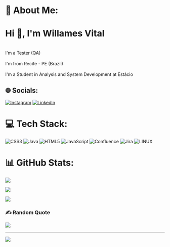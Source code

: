# 💫 About Me:
# Hi 👋, I'm Willames Vital<be>
<br> I'm a Tester (QA)</br>
<br> I'm from Recife - PE (Brazil)</br>
<br> I'm a Student in Analysis and System Development at Estácio</br>


## 🌐 Socials:
[![Instagram](https://img.shields.io/badge/Instagram-%23E4405F.svg?logo=Instagram&logoColor=white)](https://instagram.com/willames.vital) [![LinkedIn](https://img.shields.io/badge/LinkedIn-%230077B5.svg?logo=linkedin&logoColor=white)](https://linkedin.com/in/willames-vital-46805b247/) 

# 💻 Tech Stack:
![CSS3](https://img.shields.io/badge/css3-%231572B6.svg?style=for-the-badge&logo=css3&logoColor=white) ![Java](https://img.shields.io/badge/java-%23ED8B00.svg?style=for-the-badge&logo=java&logoColor=white) ![HTML5](https://img.shields.io/badge/html5-%23E34F26.svg?style=for-the-badge&logo=html5&logoColor=white) ![JavaScript](https://img.shields.io/badge/javascript-%23323330.svg?style=for-the-badge&logo=javascript&logoColor=%23F7DF1E) ![Confluence](https://img.shields.io/badge/confluence-%23172BF4.svg?style=for-the-badge&logo=confluence&logoColor=white) ![Jira](https://img.shields.io/badge/jira-%230A0FFF.svg?style=for-the-badge&logo=jira&logoColor=white) ![LINUX](https://img.shields.io/badge/Linux-FCC624?style=for-the-badge&logo=linux&logoColor=black)
# 📊 GitHub Stats:
![](https://github-readme-stats.vercel.app/api?username=WillamesVital&theme=tokyonight&hide_border=false&include_all_commits=true&count_private=true)<br/>

![](https://github-readme-streak-stats.herokuapp.com/?user=WillamesVital&theme=tokyonight&hide_border=false)<br/>

![](https://github-readme-stats.vercel.app/api/top-langs/?username=WillamesVital&theme=tokyonight&hide_border=false&include_all_commits=true&count_private=true&layout=compact)

### ✍️ Random Quote
![](https://quotes-github-readme.vercel.app/api?type=horizontal&theme=radical)

---
[![](https://visitcount.itsvg.in/api?id=WillamesVital&icon=0&color=0)](https://visitcount.itsvg.in)

<!-- Proudly created with GPRM ( https://gprm.itsvg.in ) -->

